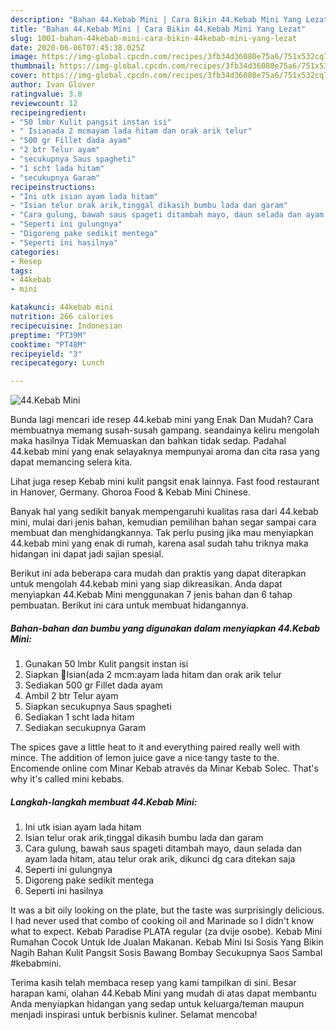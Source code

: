 ```yaml
---
description: "Bahan 44.Kebab Mini | Cara Bikin 44.Kebab Mini Yang Lezat"
title: "Bahan 44.Kebab Mini | Cara Bikin 44.Kebab Mini Yang Lezat"
slug: 1001-bahan-44kebab-mini-cara-bikin-44kebab-mini-yang-lezat
date: 2020-06-06T07:45:38.025Z
image: https://img-global.cpcdn.com/recipes/3fb34d36080e75a6/751x532cq70/44kebab-mini-foto-resep-utama.jpg
thumbnail: https://img-global.cpcdn.com/recipes/3fb34d36080e75a6/751x532cq70/44kebab-mini-foto-resep-utama.jpg
cover: https://img-global.cpcdn.com/recipes/3fb34d36080e75a6/751x532cq70/44kebab-mini-foto-resep-utama.jpg
author: Ivan Glover
ratingvalue: 3.8
reviewcount: 12
recipeingredient:
- "50 lmbr Kulit pangsit instan isi"
- " Isianada 2 mcmayam lada hitam dan orak arik telur"
- "500 gr Fillet dada ayam"
- "2 btr Telur ayam"
- "secukupnya Saus spagheti"
- "1 scht lada hitam"
- "secukupnya Garam"
recipeinstructions:
- "Ini utk isian ayam lada hitam"
- "Isian telur orak arik,tinggal dikasih bumbu lada dan garam"
- "Cara gulung, bawah saus spageti ditambah mayo, daun selada dan ayam lada hitam, atau telur orak arik, dikunci dg cara ditekan saja"
- "Seperti ini gulungnya"
- "Digoreng pake sedikit mentega"
- "Seperti ini hasilnya"
categories:
- Resep
tags:
- 44kebab
- mini

katakunci: 44kebab mini 
nutrition: 266 calories
recipecuisine: Indonesian
preptime: "PT39M"
cooktime: "PT48M"
recipeyield: "3"
recipecategory: Lunch

---
```



![44.Kebab Mini](https://img-global.cpcdn.com/recipes/3fb34d36080e75a6/751x532cq70/44kebab-mini-foto-resep-utama.jpg)

Bunda lagi mencari ide resep 44.kebab mini yang Enak Dan Mudah? Cara membuatnya memang susah-susah gampang. seandainya keliru mengolah maka hasilnya Tidak Memuaskan dan bahkan tidak sedap. Padahal 44.kebab mini yang enak selayaknya mempunyai aroma dan cita rasa yang dapat memancing selera kita.

Lihat juga resep Kebab mini kulit pangsit enak lainnya. Fast food restaurant in Hanover, Germany. Ghoroa Food &amp; Kebab Mini Chinese.

Banyak hal yang sedikit banyak mempengaruhi kualitas rasa dari 44.kebab mini, mulai dari jenis bahan, kemudian pemilihan bahan segar sampai cara membuat dan menghidangkannya. Tak perlu pusing jika mau menyiapkan 44.kebab mini yang enak di rumah, karena asal sudah tahu triknya maka hidangan ini dapat jadi sajian spesial.


Berikut ini ada beberapa cara mudah dan praktis yang dapat diterapkan untuk mengolah 44.kebab mini yang siap dikreasikan. Anda dapat menyiapkan 44.Kebab Mini menggunakan 7 jenis bahan dan 6 tahap pembuatan. Berikut ini cara untuk membuat hidangannya.

<!--inarticleads1-->

##### Bahan-bahan dan bumbu yang digunakan dalam menyiapkan 44.Kebab Mini:

1. Gunakan 50 lmbr Kulit pangsit instan isi
1. Siapkan  🌺Isian(ada 2 mcm:ayam lada hitam dan orak arik telur
1. Sediakan 500 gr Fillet dada ayam
1. Ambil 2 btr Telur ayam
1. Siapkan secukupnya Saus spagheti
1. Sediakan 1 scht lada hitam
1. Sediakan secukupnya Garam


The spices gave a little heat to it and everything paired really well with mince. The addition of lemon juice gave a nice tangy taste to the. Encomende online com Minar Kebab através da Minar Kebab Solec. That&#39;s why it&#39;s called mini kebabs. 

<!--inarticleads2-->

##### Langkah-langkah membuat 44.Kebab Mini:

1. Ini utk isian ayam lada hitam
1. Isian telur orak arik,tinggal dikasih bumbu lada dan garam
1. Cara gulung, bawah saus spageti ditambah mayo, daun selada dan ayam lada hitam, atau telur orak arik, dikunci dg cara ditekan saja
1. Seperti ini gulungnya
1. Digoreng pake sedikit mentega
1. Seperti ini hasilnya


It was a bit oily looking on the plate, but the taste was surprisingly delicious. I had never used that combo of cooking oil and Marinade so I didn&#39;t know what to expect. Kebab Paradise PLATA regular (za dvije osobe). Kebab Mini Rumahan Cocok Untuk Ide Jualan Makanan. Kebab Mini Isi Sosis Yang Bikin Nagih Bahan Kulit Pangsit Sosis Bawang Bombay Secukupnya Saos Sambal #kebabmini. 

Terima kasih telah membaca resep yang kami tampilkan di sini. Besar harapan kami, olahan 44.Kebab Mini yang mudah di atas dapat membantu Anda menyiapkan hidangan yang sedap untuk keluarga/teman maupun menjadi inspirasi untuk berbisnis kuliner. Selamat mencoba!
